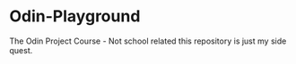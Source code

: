 # Odin-Playground
The Odin Project Course - Not school related this repository is just my side quest.
